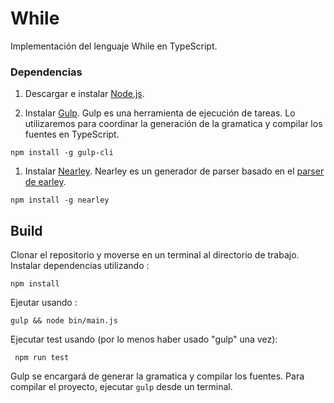 # While

Implementación del lenguaje While en TypeScript.


### Dependencias

1. Descargar e instalar [Node.js](https://nodejs.org).

1. Instalar [Gulp](http://gulpjs.com). Gulp es una herramienta de ejecución de tareas. Lo utilizaremos para coordinar la generación de la gramatica y compilar los fuentes en TypeScript.
```
npm install -g gulp-cli
```

1. Instalar [Nearley](http://nearley.js.org). Nearley es un generador de parser basado en el  [parser de earley](https://en.wikipedia.org/wiki/Earley_parser).
```
npm install -g nearley
```


## Build

Clonar el repositorio y moverse en un terminal al directorio de trabajo.
Instalar dependencias utilizando :
```
npm install
```
Ejeutar usando :
```
gulp && node bin/main.js
```
Ejecutar test usando (por lo menos haber usado "gulp" una vez):
```
 npm run test
```
Gulp se encargará de generar la gramatica y compilar los fuentes. Para compilar el proyecto, ejecutar `gulp` desde un terminal.

